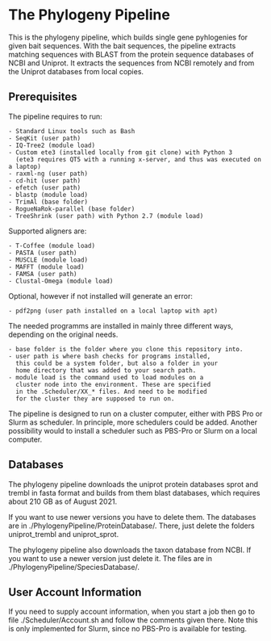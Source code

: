# The Phylogeny Pipeline

This is the phylogeny pipeline, which builds single gene pyhlogenies for given bait sequences. With the bait sequences, the pipeline extracts matching sequences with BLAST from the protein sequence databases of NCBI and Uniprot. It extracts the sequences from NCBI remotely and from the Uniprot databases from local copies.

## Prerequisites

The pipeline requires to run:

	- Standard Linux tools such as Bash
	- SeqKit (user path)
	- IQ-Tree2 (module load)
	- Custom ete3 (installed locally from git clone) with Python 3  
	  (ete3 requires QT5 with a running x-server, and thus was executed on a laptop)
	- raxml-ng (user path)
	- cd-hit (user path)
	- efetch (user path)
	- blastp (module load)
	- TrimAl (base folder)
	- RogueNaRok-parallel (base folder)
	- TreeShrink (user path) with Python 2.7 (module load)

Supported aligners are:

	- T-Coffee (module load)
	- PASTA (user path)
	- MUSCLE (module load)
	- MAFFT (module load)
	- FAMSA (user path)
	- Clustal-Omega (module load)

Optional, however if not installed will generate an error:

	- pdf2png (user path installed on a local laptop with apt)

The needed programms are installed in mainly three different ways, depending on the original needs.

	- base folder is the folder where you clone this repository into.
	- user path is where bash checks for programs installed,  
	  this could be a system folder, but also a folder in your  
	  home directory that was added to your search path.
	- module load is the command used to load modules on a  
	  cluster node into the environment. These are specified  
	  in the .Scheduler/XX_* files. And need to be modified  
	  for the cluster they are supposed to run on.

The pipeline is designed to run on a cluster computer, either with PBS Pro or Slurm as scheduler. In principle, more schedulers could be added. Another possibility would to install a scheduler such as PBS-Pro or Slurm on a local computer.

## Databases

The phylogeny pipeline downloads the uniprot protein databases sprot and trembl in fasta format and builds from them blast databases, which requires about 210 GB as of August 2021.

If you want to use newer versions you have to delete them. The databases are in ./PhylogenyPipeline/ProteinDatabase/. There, just delete the folders uniprot_trembl and uniprot_sprot.

The phylogeny pipeline also downloads the taxon database from NCBI. If you want to use a newer version just delete it. The files are in ./PhylogenyPipeline/SpeciesDatabase/.

## User Account Information

If you need to supply account information, when you start a job then go to file ./Scheduler/Account.sh and follow the comments given there. Note this is only implemented for Slurm, since no PBS-Pro is available for testing.
